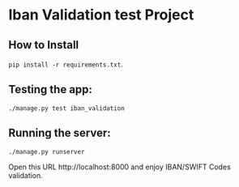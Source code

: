 Iban Validation test Project
============================

How to Install
--------------

`pip install -r requirements.txt`.

Testing the app:
----------------
`./manage.py test iban_validation`

Running the server:
-------------------
`./manage.py runserver`

Open this URL http://localhost:8000 and enjoy IBAN/SWIFT Codes validation.